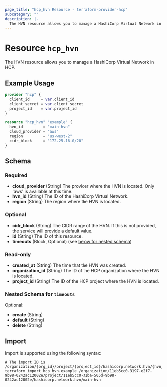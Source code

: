 ```yaml
---
page_title: "hcp_hvn Resource - terraform-provider-hcp"
subcategory: ""
description: |-
  The HVN resource allows you to manage a HashiCorp Virtual Network in HCP.
---
```


# Resource `hcp_hvn`

The HVN resource allows you to manage a HashiCorp Virtual Network in HCP.

## Example Usage

```terraform
provider "hcp" {
  client_id     = var.client_id
  client_secret = var.client_secret
  project_id    = var.project_id
}

resource "hcp_hvn" "example" {
  hvn_id         = "main-hvn"
  cloud_provider = "aws"
  region         = "us-west-2"
  cidr_block     = "172.25.16.0/20"
}
```

## Schema

### Required

- **cloud_provider** (String) The provider where the HVN is located. Only 'aws' is available at this time.
- **hvn_id** (String) The ID of the HashiCorp Virtual Network.
- **region** (String) The region where the HVN is located.

### Optional

- **cidr_block** (String) The CIDR range of the HVN. If this is not provided, the service will provide a default value.
- **id** (String) The ID of this resource.
- **timeouts** (Block, Optional) (see [below for nested schema](#nestedblock--timeouts))

### Read-only

- **created_at** (String) The time that the HVN was created.
- **organization_id** (String) The ID of the HCP organization where the HVN is located.
- **project_id** (String) The ID of the HCP project where the HVN is located.

<a id="nestedblock--timeouts"></a>
### Nested Schema for `timeouts`

Optional:

- **create** (String)
- **default** (String)
- **delete** (String)

## Import

Import is supported using the following syntax:

```shell
# The import ID is /organization/{org_id}/project/{project_id}/hashicorp.network.hvn/{hvn_id}
terraform import hcp_hvn.example /organization/11eb5cc0-3197-e2f7-9b98-0242ac12002e/project/11eb5cc0-31ba-505d-9b98-0242ac12002e/hashicorp.network.hvn/main-hvn
```
